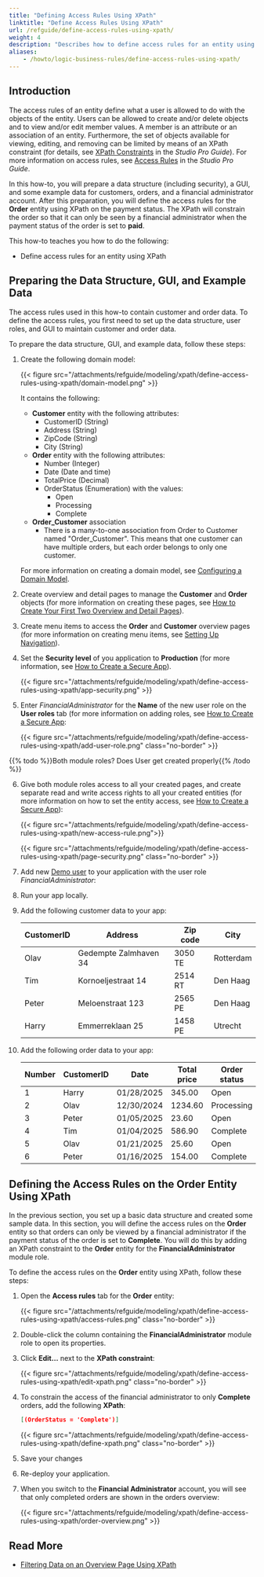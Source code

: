 ```yaml
---
title: "Defining Access Rules Using XPath"
linktitle: "Define Access Rules Using XPath"
url: /refguide/define-access-rules-using-xpath/
weight: 4
description: "Describes how to define access rules for an entity using an XPath constraint."
aliases:
    - /howto/logic-business-rules/define-access-rules-using-xpath/
---
```


## Introduction

The access rules of an entity define what a user is allowed to do with the objects of the entity. Users can be allowed to create and/or delete objects and to view and/or edit member values. A member is an attribute or an association of an entity. Furthermore, the set of objects available for viewing, editing, and removing can be limited by means of an XPath constraint (for details, see [XPath Constraints](/refguide/xpath-constraints/) in the *Studio Pro Guide*). For more information on access rules, see [Access Rules](/refguide/access-rules/) in the *Studio Pro Guide*.

In this how-to, you will prepare a data structure (including security), a GUI, and some example data for customers, orders, and a financial administrator account. After this preparation, you will define the access rules for the **Order** entity using XPath on the payment status. The XPath will constrain the order so that it can only be seen by a financial administrator when the payment status of the order is set to **paid**.

This how-to teaches you how to do the following:

* Define access rules for an entity using XPath

## Preparing the Data Structure, GUI, and Example Data

The access rules used in this how-to contain customer and order data. To define the access rules, you first need to set up the data structure, user roles, and GUI to maintain customer and order data.

To prepare the data structure, GUI, and example data, follow these steps:

1. Create the following domain model:

    {{< figure src="/attachments/refguide/modeling/xpath/define-access-rules-using-xpath/domain-model.png" >}}

    It contains the following:

    * **Customer** entity with the following attributes:
        * CustomerID (String)
        * Address (String)
        * ZipCode (String)
        * City (String)
    * **Order** entity with the following attributes:
        * Number (Integer)
        * Date (Date and time)
        * TotalPrice (Decimal)
        * OrderStatus (Enumeration) with the values:
            * Open
            * Processing
            * Complete
    * **Order_Customer** association
        * There is a many-to-one association from Order to Customer named "Order_Customer". This means that one customer can have multiple orders, but each order belongs to only one customer.

    For more information on creating a domain model, see [Configuring a Domain Model](/refguide/configuring-a-domain-model/).
2. Create overview and detail pages to manage the **Customer** and **Order** objects (for more information on creating these pages, see [How to Create Your First Two Overview and Detail Pages](/howto/front-end/create-your-first-two-overview-and-detail-pages/)).
3. Create menu items to access the **Order** and **Customer** overview pages (for more information on creating menu items, see [Setting Up Navigation](/refguide/setting-up-the-navigation-structure/)).
4. Set the **Security level** of you application to **Production** (for more information, see [How to Create a Secure App](/howto/security/create-a-secure-app/)).

    {{< figure src="/attachments/refguide/modeling/xpath/define-access-rules-using-xpath/app-security.png" >}}

5. Enter *FinancialAdministrator* for the **Name** of the new user role on the **User roles** tab (for more information on adding roles, see [How to Create a Secure App](/howto/security/create-a-secure-app/):

    {{< figure src="/attachments/refguide/modeling/xpath/define-access-rules-using-xpath/add-user-role.png" class="no-border" >}}

{{% todo %}}Both module roles? Does User get created properly{{% /todo %}}

6. Give both module roles access to all your created pages, and create separate read and write access rights to all your created entities (for more information on how to set the entity access, see [How to Create a Secure App](/howto/security/create-a-secure-app/)):

    {{< figure src="/attachments/refguide/modeling/xpath/define-access-rules-using-xpath/new-access-rule.png">}}

    {{< figure src="/attachments/refguide/modeling/xpath/define-access-rules-using-xpath/page-security.png" class="no-border" >}}

7. Add new [Demo user](/refguide/demo-users/) to your application with the user role *FinancialAdministrator*:

8. Run your app locally.

9. Add the following customer data to your app:

    | CustomerID | Address | Zip code | City |
    | --- | --- | --- | --- |
    | Olav | Gedempte Zalmhaven 34 | 3050 TE | Rotterdam |
    | Tim | Kornoeljestraat 14 | 2514 RT | Den Haag |
    | Peter | Meloenstraat 123 | 2565 PE | Den Haag |
    | Harry | Emmerreklaan 25 | 1458 PE | Utrecht |

10. Add the following order data to your app:

    | Number | CustomerID | Date | Total price | Order status
    | --- | --- | --- | --- | --- |
    | 1 | Harry | 01/28/2025 | 345.00 | Open |
    | 2 | Olav | 12/30/2024 | 1234.60 | Processing |
    | 3 | Peter | 01/05/2025 | 23.60 | Open |
    | 4 | Tim | 01/04/2025 | 586.90 | Complete |
    | 5 | Olav | 01/21/2025 | 25.60 | Open |
    | 6 | Peter | 01/16/2025 | 154.00 | Complete |

## Defining the Access Rules on the Order Entity Using XPath

In the previous section, you set up a basic data structure and created some sample data. In this section, you will define the access rules on the **Order** entity so that orders can only be viewed by a financial administrator if the payment status of the order is set to **Complete**. You will do this by adding an XPath constraint to the **Order** entity for the **FinancialAdministrator** module role.

To define the access rules on the **Order** entity using XPath, follow these steps:

1. Open the **Access rules** tab for the **Order** entity:

    {{< figure src="/attachments/refguide/modeling/xpath/define-access-rules-using-xpath/access-rules.png" class="no-border" >}}

2. Double-click the column containing the **FinancialAdministrator** module role to open its properties.

3. Click **Edit…** next to the **XPath constraint**:

    {{< figure src="/attachments/refguide/modeling/xpath/define-access-rules-using-xpath/edit-xpath.png" class="no-border" >}}

4. To constrain the access of the financial administrator to only **Complete** orders, add the following **XPath**:

    ```json
    [(OrderStatus = 'Complete')]
    ```

    {{< figure src="/attachments/refguide/modeling/xpath/define-access-rules-using-xpath/define-xpath.png" class="no-border" >}}

5. Save your changes
6. Re-deploy your application.
7. When you switch to the **Financial Administrator** account, you will see that only completed orders are shown in the orders overview:

    {{< figure src="/attachments/refguide/modeling/xpath/define-access-rules-using-xpath/order-overview.png" >}}

## Read More

* [Filtering Data on an Overview Page Using XPath](/refguide/filtering-data-on-an-overview-page/)
